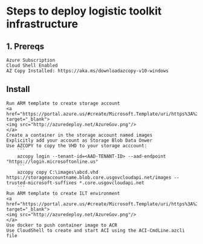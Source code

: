 # Steps to deploy logistic toolkit infrastructure

## 1. Prereqs
    Azure Subscription
    Cloud Shell Enabled
    AZ Copy Installed: https://aka.ms/downloadazcopy-v10-windows

## Install
    Run ARM template to create storage account
    <a href="https://portal.azure.us/#create/Microsoft.Template/uri/https%3A%2F%2Fraw.githubusercontent.com%2Fpaulhakim%2FLogisticsToolkit%2Fmaster%2FCreateStorageForImage.json"  target="_blank">
    <img src="http://azuredeploy.net/AzureGov.png"/>
    </a>
    Create a container in the storage account named images
    Explicitly add your account as Storage Blob Data Onwer
    Use AZCOPY to copy the VHD to your storage acccount:
        ```
        azcopy login --tenant-id=<AAD-TENANT-ID> --aad-endpoint "https://login.microsoftonline.us"
        ```
        azcopy copy C:\images\abcd.vhd https://storageaccountname.blob.core.usgovcloudapi.net/images --trusted-microsoft-suffixes *.core.usgovcloudapi.net
        ```
    Run ARM template to create ILT environment 
    <a href="https://portal.azure.us/#create/Microsoft.Template/uri/https%3A%2F%2Fraw.githubusercontent.com%2Fpaulhakim%2FLogisticsToolkit%2Fmaster%2Fazuredeploy.json"  target="_blank">
    <img src="http://azuredeploy.net/AzureGov.png"/>
    </a>
    Use docker to push container image to ACR
    Use CloudShell to create and start ACI using the ACI-CmdLine.azcli file



